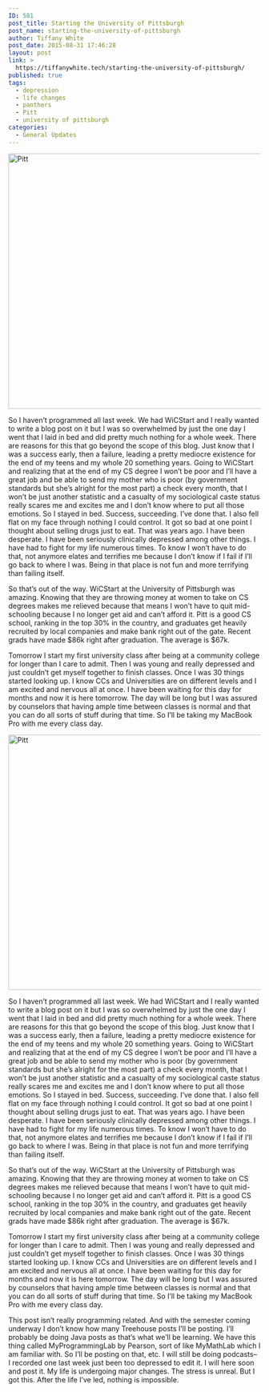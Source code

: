 ```yaml
---
ID: 581
post_title: Starting the University of Pittsburgh
post_name: starting-the-university-of-pittsburgh
author: Tiffany White
post_date: 2015-08-31 17:46:28
layout: post
link: >
  https://tiffanywhite.tech/starting-the-university-of-pittsburgh/
published: true
tags:
  - depression
  - life changes
  - panthers
  - Pitt
  - university of pittsburgh
categories:
  - General Updates
---
```



<img class="aligncenter" src="http://helloburgh.me/wp-content/uploads/2015/08/wpid-1024px-University_of_Pittsburgh_Seal_official.png" alt="Pitt" width="510" height="510" />

So I haven’t programmed all last week. We had WiCStart and I really wanted to write a blog post on it but I was so overwhelmed by just the one day I went that I laid in bed and did pretty much nothing for a whole week. There are reasons for this that go beyond the scope of this blog. Just know that I was a success early, then a failure, leading a pretty mediocre existence for the end of my teens and my whole 20 something years. Going to WiCStart and realizing that at the end of my CS degree I won’t be poor and I’ll have a great job and be able to send my mother who is poor (by government standards but she’s alright for the most part) a check every month, that I won’t be just another statistic and a casualty of my sociological caste status really scares me and excites me and I don’t know where to put all those emotions. So I stayed in bed. Success, succeeding. I’ve done that. I also fell flat on my face through nothing I could control. It got so bad at one point I thought about selling drugs just to eat. That was years ago. I have been desperate. I have been seriously clinically depressed among other things. I have had to fight for my life numerous times. To know I won’t have to do that, not anymore elates and terrifies me because I don’t know if I fail if I’ll go back to where I was. Being in that place is not fun and more terrifying than failing itself.

So that’s out of the way. WiCStart at the University of Pittsburgh was amazing. Knowing that they are throwing money at women to take on CS degrees makes me relieved because that means I won’t have to quit mid-schooling because I no longer get aid and can’t afford it. Pitt is a good CS school, ranking in the top 30% in the country, and graduates get heavily recruited by local companies and make bank right out of the gate. Recent grads have made $86k right after graduation. The average is $67k.

Tomorrow I start my first university class after being at a community college for longer than I care to admit. Then I was young and really depressed and just couldn’t get myself together to finish classes. Once I was 30 things started looking up. I know CCs and Universities are on different levels and I am excited and nervous all at once. I have been waiting for this day for months and now it is here tomorrow. The day will be long but I was assured by counselors that having ample time between classes is normal and that you can do all sorts of stuff during that time. So I’ll be taking my MacBook Pro with me every class day.




<img class="aligncenter" src="http://helloburgh.me/wp-content/uploads/2015/08/wpid-1024px-University_of_Pittsburgh_Seal_official.png" alt="Pitt" width="510" height="510" />

So I haven’t programmed all last week. We had WiCStart and I really wanted to write a blog post on it but I was so overwhelmed by just the one day I went that I laid in bed and did pretty much nothing for a whole week. There are reasons for this that go beyond the scope of this blog. Just know that I was a success early, then a failure, leading a pretty mediocre existence for the end of my teens and my whole 20 something years. Going to WiCStart and realizing that at the end of my CS degree I won’t be poor and I’ll have a great job and be able to send my mother who is poor (by government standards but she’s alright for the most part) a check every month, that I won’t be just another statistic and a casualty of my sociological caste status really scares me and excites me and I don’t know where to put all those emotions. So I stayed in bed. Success, succeeding. I’ve done that. I also fell flat on my face through nothing I could control. It got so bad at one point I thought about selling drugs just to eat. That was years ago. I have been desperate. I have been seriously clinically depressed among other things. I have had to fight for my life numerous times. To know I won’t have to do that, not anymore elates and terrifies me because I don’t know if I fail if I’ll go back to where I was. Being in that place is not fun and more terrifying than failing itself.

So that’s out of the way. WiCStart at the University of Pittsburgh was amazing. Knowing that they are throwing money at women to take on CS degrees makes me relieved because that means I won’t have to quit mid-schooling because I no longer get aid and can’t afford it. Pitt is a good CS school, ranking in the top 30% in the country, and graduates get heavily recruited by local companies and make bank right out of the gate. Recent grads have made $86k right after graduation. The average is $67k.

Tomorrow I start my first university class after being at a community college for longer than I care to admit. Then I was young and really depressed and just couldn’t get myself together to finish classes. Once I was 30 things started looking up. I know CCs and Universities are on different levels and I am excited and nervous all at once. I have been waiting for this day for months and now it is here tomorrow. The day will be long but I was assured by counselors that having ample time between classes is normal and that you can do all sorts of stuff during that time. So I’ll be taking my MacBook Pro with me every class day.





This post isn’t really programming related. And with the semester coming underway I don’t know how many Treehouse posts I’ll be posting. I’ll probably be doing Java posts as that’s what we’ll be learning. We have this thing called MyProgrammingLab by Pearson, sort of like MyMathLab which I am familiar with. So I’ll be posting on that, etc. I will still be doing podcasts– I recorded one last week just been too depressed to edit it. I will here soon and post it. My life is undergoing major changes. The stress is unreal. But I got this. After the life I’ve led, nothing is impossible.